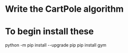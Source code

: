 # Write the CartPole algorithm


# To begin install these

python -m pip install --upgrade pip
pip install gym
